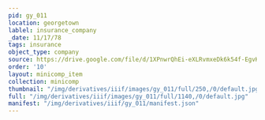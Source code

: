 ```yaml
---
pid: gy_011
location: georgetown
lablel: insurance_company
_date: 11/17/78
tags: insurance
object_type: company
source: https://drive.google.com/file/d/1XPnwrQhEi-eXLRvmxeDk6k54f-EgvKm-/view?usp=sharing
order: '10'
layout: minicomp_item
collection: minicomp
thumbnail: "/img/derivatives/iiif/images/gy_011/full/250,/0/default.jpg"
full: "/img/derivatives/iiif/images/gy_011/full/1140,/0/default.jpg"
manifest: "/img/derivatives/iiif/gy_011/manifest.json"
---
```

